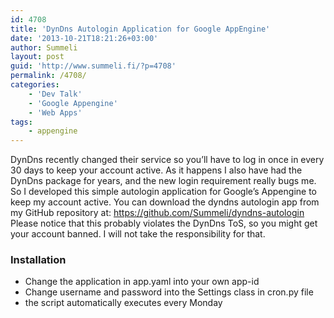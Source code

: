 ```yaml
---
id: 4708
title: 'DynDns Autologin Application for Google AppEngine'
date: '2013-10-21T18:21:26+03:00'
author: Summeli
layout: post
guid: 'http://www.summeli.fi/?p=4708'
permalink: /4708/
categories:
    - 'Dev Talk'
    - 'Google Appengine'
    - 'Web Apps'
tags:
    - appengine
---
```


DynDns recently changed their service so you’ll have to log in once in every 30 days to keep your account active. As it happens I also have had the DynDns package for years, and the new login requirement really bugs me.  
So I developed this simple autologin application for Google’s Appengine to keep my account active. You can download the dyndns autologin app from my GitHub repository at: <https://github.com/Summeli/dyndns-autologin>  
Please notice that this probably violates the DynDns ToS, so you might get your account banned. I will not take the responsibility for that.

### Installation

- Change the application in app.yaml into your own app-id
- Change username and password into the Settings class in cron.py file
- the script automatically executes every Monday